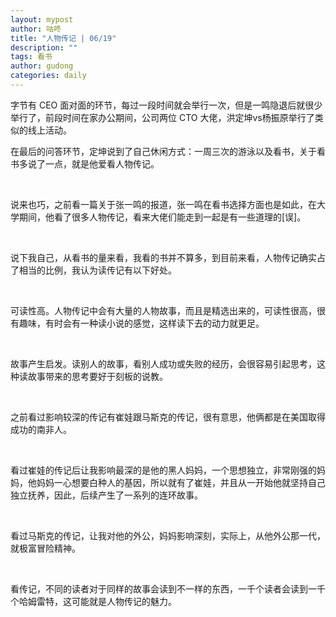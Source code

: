 ```yaml
---
layout: mypost
author: 咕咚
title: "人物传记 | 06/19"
description: ""
tags: 看书
author: gudong
categories: daily
---
```

字节有 CEO 面对面的环节，每过一段时间就会举行一次，但是一鸣隐退后就很少举行了，前段时间在家办公期间，公司两位 CTO 大佬，洪定坤vs杨振原举行了类似的线上活动。


​在最后的问答环节，定坤说到了自己休闲方式：一周三次的游泳以及看书，关于看书多说了一点，就是他爱看人物传记。

​

​说来也巧，之前看一篇关于张一鸣的报道，张一鸣在看书选择方面也是如此，在大学期间，他看了很多人物传记，看来大佬们能走到一起是有一些道理的[误]。

​

说下我自己，​从看书的量来看，我看的书并不算多，到目前来看，人物传记确实占了相当的比例，我认为读传记有以下好处。

​

​可读性高。人物传记中会有大量的人物故事，而且是精选出来的，可读性很高，很有趣味，有时会有一种读小说的感觉，这样读下去的动力就更足。

​

​故事产生启发。读别人的故事，看别人成功或失败的经历，会很容易引起思考，这种读故事带来的思考要好于刻板的说教。

​

之前看过影响较深的传记有崔娃跟马斯克的传记，很有意思，他俩都是在美国取得成功的南非人。

​

​看过崔娃的传记后让我影响最深的是他的黑人妈妈，一个思想独立，非常刚强的妈妈，他妈妈一心想要白种人的基因，所以就有了崔娃，并且从一开始他就坚持自己独立抚养，因此，后续产生了一系列的连环故事。

​

看过​马斯克的传记，让我对他的外公，妈妈影响深刻，实际上，从他外公那一代，就极富冒险精神。

​

​看传记，不同的读者对于同样的故事会读到不一样的东西，一千个读者会读到一千个哈姆雷特，这可能就是人物传记的魅力。
